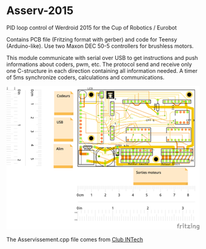 # Asserv-2015
PID loop control of Werdroid 2015 for the Cup of Robotics / Eurobot

Contains PCB file (Fritzing format with gerber) and code for Teensy (Arduino-like). Use two Maxon DEC 50-5 controllers for brushless motors.

This module communicate with serial over USB to get instructions and push informations about coders, pwm, etc. The protocol send and receive only one C-structure in each direction containing all information needed. A timer of 5ms synchronize coders, calculations and communications.

![](https://raw.githubusercontent.com/werdroid/Asserv-2015/master/pcb_asserv2015/pcb_asserv2015.png)

The Asservissement.cpp file comes from [Club INTech](https://github.com/ClubINTech/TechTheFruit/tree/master/Arduino/CarteAsservissement)
